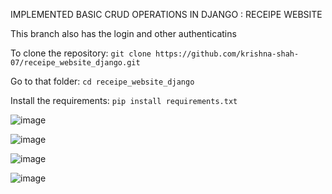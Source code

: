 IMPLEMENTED BASIC CRUD OPERATIONS IN DJANGO : RECEIPE WEBSITE

This branch also has the login and other authenticatins

To clone the repository:
`git clone https://github.com/krishna-shah-07/receipe_website_django.git`

Go to that folder:
`cd receipe_website_django`

Install the requirements:
`pip install requirements.txt`

![image](https://github.com/user-attachments/assets/8e77faba-209e-43a0-9ad2-ef4e6dd3e157)

![image](https://github.com/user-attachments/assets/5ae0c0cb-8328-4105-9d91-354429fad8e6)

![image](https://github.com/user-attachments/assets/de213e1d-8ab0-49ab-b978-10fba84d72f6)

![image](https://github.com/user-attachments/assets/64745863-54d5-47ff-a6d3-0ab378101f99)
